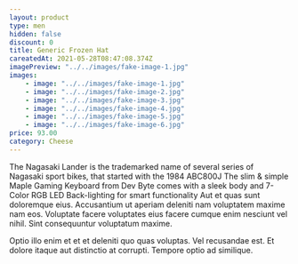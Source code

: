 ```yaml
---
layout: product
type: men
hidden: false
discount: 0
title: Generic Frozen Hat
careatedAt: 2021-05-28T08:47:08.374Z
imagePreview: "../../images/fake-image-1.jpg"
images:
    - image: "../../images/fake-image-1.jpg"
    - image: "../../images/fake-image-2.jpg"
    - image: "../../images/fake-image-3.jpg"
    - image: "../../images/fake-image-4.jpg"
    - image: "../../images/fake-image-5.jpg"
    - image: "../../images/fake-image-6.jpg"
price: 93.00
category: Cheese
---
```

The Nagasaki Lander is the trademarked name of several series of Nagasaki sport bikes, that started with the 1984 ABC800J
The slim & simple Maple Gaming Keyboard from Dev Byte comes with a sleek body and 7- Color RGB LED Back-lighting for smart functionality
Aut et quas sunt doloremque eius. Accusantium ut aperiam deleniti nam voluptatem maxime nam eos. Voluptate facere voluptates eius facere cumque enim nesciunt vel nihil. Sint consequuntur voluptatum maxime.
 Optio illo enim et et et deleniti quo quas voluptas. Vel recusandae est. Et dolore itaque aut distinctio at corrupti. Tempore optio ad similique.
